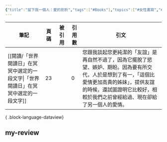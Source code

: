 ```yaml
---
{"title":"留下我一個人：愛的剖析","tags":["#Books"],"topics":["#女性書寫","#親密關係"],"create-date":"2025-05-09 22:35","dg-publish":true,"aliases":["留下我一個人：愛的剖析"],"permalink":"/Books/Laissez-Moi Commentaire/","dgPassFrontmatter":true,"created":"2025-05-11T00:50:55.000+08:00","updated":"2025-05-30T05:35:06.001+08:00"}
---
```




| 筆記                                               | 頁碼 | 被引用       | 引用數 | 引文                                                                                                               |
| ------------------------------------------------ | -- | --------- | --- | ---------------------------------------------------------------------------------------------------------------- |
| [[閱讀/「世界閱讀日」在冥冥中選定的一段文字\|「世界閱讀日」在冥冥中選定的一段文字]] | 23 | <ul></ul> | 0   | 您跟我談起您更純潔的「友誼」是再自然不過了，因為它擺脫了慾望、嫉妒、期盼。因為要有所交代，人於是想到了有一，「這個比愛情更加高貴的姊妹」，提供友誼的時候，還試圖證明它比較好，相較於我們之前曾經給過、現在卻給了另一個人的愛情。 |

{ .block-language-dataview}



## my-review




